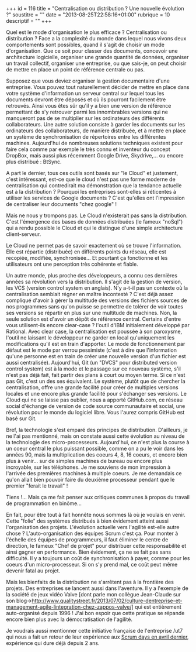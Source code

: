 +++
id = 116
title = "Centralisation ou distribution ? Une nouvelle évolution ?"
soustitre = ""
date = "2013-08-25T22:58:16+01:00"
rubrique = 10
descriptif = ""
+++

<div class="chapo"></div>
Quel est le mode d'organisation le plus efficace ? Centralisation ou distribution ? Face a la complexité du monde dans lequel nous vivons deux comportements sont possibles, quand il s'agit de choisir un mode d'organisation. Que ce soit pour classer des documents, concevoir une architecture logicielle, organiser une grande quantité de données, organiser un travail collectif, organiser une entreprise, ou que sais-je, on peut choisir de mettre en place un point de référence centrale ou pas.

Supposez que vous deviez organiser la gestion documentaire d'une entreprise. Vous pouvez tout naturellement décider de mettre en place dans votre système d'information un serveur central sur lequel tous les documents devront être déposés et où ils pourront facilement être retrouvés. Ainsi vous êtes sûr qu'il y a bien une version de référence permettant de s'y retrouver parmi les innombrables versions qui ne manqueront pas de se multiplier sur les ordinateurs des différents collaborateurs. 
Une autre solution consiste à garder les documents sur les ordinateurs des collaborateurs, de manière distribuée, et à  mettre en place un système de synchronisation de répertoires entre les différentes machines. Aujourd'hui de nombreuses solutions techniques existent pour faire cela comme par exemple le très connu et inventeur du concept DropBox, mais aussi plus récemment Google Drive, Skydrive,... ou encore plus distribué : BtSync.

A part le dernier, tous ces outils sont basés sur "le Cloud" et justement, c'est intéressant, est-ce que le cloud n'est pas une forme moderne de centralisation qui contredirait ma démonstration que la tendance actuelle est à la distribution ?
Pourquoi les entreprises sont-elles si réticentes à utiliser les services de Google documents ? C'est qu'elles ont l'impression de centraliser leur documents "chez google" !

Mais ne nous y trompons pas. Le Cloud n'existerait pas sans la distribution. C'est l'émergence des bases de données distribuées (le fameux "noSql") qui a rendu possible le Cloud et qui le distingue d'une simple architecture client-serveur.

Le Cloud ne permet pas de savoir exactement où se trouve l'information. Elle est répartie (distribuée) en différents points du réseau, elle est recopiée, modifiée, synchronisée… Et pourtant ça fonctionne et les utilisateurs ont une perception très cohérente et fiable.

Un autre monde, plus proche des développeurs, a connu ces dernières années sa révolution vers la distribution. Il s'agit de la gestion de version, les VCS (version control system en anglais). N'y a-t-il pas un contexte où la centralisation semblait régner en maître incontesté ? C'est déjà assez compliqué d'avoir à gérer la multitude des versions des fichiers sources de nos programmes sans qu'on puisse se permettre de tolérer de voir toutes ses versions se répartir en plus sur une multitude de machines. Non, la seule solution est d'avoir un dépôt de référence central. Certains d'entre vous utilisent-ils encore clear-case ? l'outil d'IBM initialement développé par Rational. Avec clear case, la centralisation est poussée à son paroxysme, l'outil ne laissant le développeur ne garder en local qu'uniquement les modifications qu'il est en train d'apporter. Le mode de fonctionnement par défaut est le mode par verrou pessimiste (c'est à dire que l'information qu'une personne est en train de créer une nouvelle version d'un fichier est aussi centralisée). Aujourd'hui, Git (un "DVCS" pour distributed version control system) est à la mode et le passage sur ce nouveau système, s'il n'est pas déjà fait, fait partir des plans à court ou moyen terme. Si ce n'est pas Git, c'est un des ses équivalent. 
Le système, plutôt que de chercher la centralisation, offre une grande facilité pour créer de multiples versions locales et une encore plus grande facilité pour s'échanger ses versions. Le Cloud qui ne se laisse pas oublier, nous a apporté  GitHub.com, ce réseau social d'échange de version de code source communautaire et social, une révolution pour le monde du logiciel libre. Vous l'aurez compris GitHub est basé sur Git.

Bref, la technologie s'est emparé des principes de distribution. D'ailleurs, je ne l'ai pas mentionné, mais on constate aussi cette évolution au niveau de la technologie des micro-processeurs. Aujourd'hui, ce n'est plus la course à un coeur central le plus puissant possible, comme on a pu le voir dans les années 90, mais la multiplication des coeurs 4, 8, 16 coeurs, et encore bien plus à venir… sur de simples machines de bureau ou encore plus incroyable, sur les téléphones. Je me souviens de mon impression à l'arrivée des premières machines à multiple coeurs. Je me demandais ce qu'on allait bien pouvoir faire du deuxième processeur pendant que le premier "ferait le travail" ! 

Tiens !… Mais ça me fait penser aux critiques communes à propos du travail de programmation en binôme…

En fait, pour être tout à fait honnête nous sommes là où je voulais en venir. Cette "folie" des systèmes distribués à bien évidement atteint aussi l'organisation des projets. L'évolution actuelle vers l'agilité est-elle autre chose ? L'auto-organisation des équipes Scrum c'est ça. Pour monter à l'échelle des équipes de programmeurs, il faut éliminer le centre de direction, le fameux "Chef de projet" pour distribuer cette responsabilité et ainsi gagner en performance. Bien évidement, ça ne se fait pas sans difficulté. Il y a toujours un coût de synchronisation à payer, comme pour les coeurs d'un micro-processeur. Si on s'y prend mal, ce coût peut même devenir fatal au projet.

Mais les bienfaits de la distribution ne s'arrêtent pas à la frontière des projets. Des entreprises se lancent aussi dans l'aventure. Il y a l'exemple de la société de jeux vidéo Valve [dont parle mon collègue Jean-Claude sur son blog->http://www.qualitystreet.fr/2013/07/02/culture-dentreprise-et-management-agile-lintegration-chez-zappos-valve/] qui est entièrement auto-organisé depuis 1996 ! J'ai bon espoir que cette pratique se répande encore bien plus avec la démocratisation de l'agilité.

Je voudrais aussi mentionner cette initiative française de l'entreprise /ut7 qui nous a fait un retour de leur expérience aux [Scrum days en avril dernier](http://agenda2013.scrumday.fr/event/85), expérience qui dure déjà depuis 2 ans.